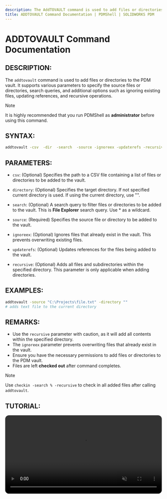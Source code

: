 ```yaml
---
description: The AddTOVAULT command is used to add files or directories to the PDM vault. It supports various parameters to specify the source files or directories, search queries, and additional options such as ignoring existing files, updating references, and recursive operations.
title: ADDTOVAULT Command Documentation | PDMShell | SOLIDWORKS PDM
---
```


# ADDTOVAULT Command Documentation

## DESCRIPTION:
The `addtovault` command is used to add files or directories to the PDM vault. It supports various parameters to specify the source files or directories, search queries, and additional options such as ignoring existing files, updating references, and recursive operations.

>[!NOTE]
> It is highly recommended that you run PDMShell as **administrator** before using this command.

## SYNTAX:
```bash
addtovault -csv  -dir  -search  -source -ignoreex -updaterefs -recursive
```

## PARAMETERS:

- `csv`:
(Optional) Specifies the path to a CSV file containing a list of files or directories to be added to the vault.

- `directory`:
(Optional)
Specifies the target directory. If not specified current directory is used. If using the current directory, use "".

- `search`:
(Optional) A search query to filter files or directories to be added to the vault. This is **File Explorer** search query. Use * as a wildcard.

- `source`:
(Required) Specifies the source file or directory to be added to the vault.

- `ignoreex`:
(Optional) Ignores files that already exist in the vault. This prevents overwriting existing files.

- `updaterefs`:
(Optional) Updates references for the files being added to the vault.

- `recursive`:
(Optional) Adds all files and subdirectories within the specified directory. This parameter is only applicable when adding directories.

## EXAMPLES:
```bash
addtovault -source "C:\Projects\file.txt" -directory ""
# adds text file to the current directory
```

## REMARKS:

- Use the `recursive` parameter with caution, as it will add all contents within the specified directory.
- The `ignoreex` parameter prevents overwriting files that already exist in the vault.
- Ensure you have the necessary permissions to add files or directories to the PDM vault.
- Files are left **checked out** after command completes.

>[!NOTE]
> Use `checkin -search % -recursive` to check in all added files after calling `addtovault`.

## TUTORIAL:
 <video src="https://bluebyte.biz/wp-content/pdmshellvideos/addtovault.mp4" autoplay muted controls style="width: 100%; border-radius: 12px;"></video>